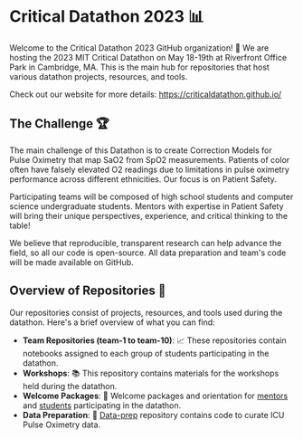 # Critical Datathon 2023 :bar_chart:

Welcome to the Critical Datathon 2023 GitHub organization! :tada: We are hosting the 2023 MIT Critical Datathon on May 18-19th at Riverfront Office Park in Cambridge, MA. This is the main hub for repositories that host various datathon projects, resources, and tools.

Check out our website for more details: https://criticaldatathon.github.io/

## The Challenge :trophy:

The main challenge of this Datathon is to create Correction Models for Pulse Oximetry that map SaO2 from SpO2 measurements. Patients of color often have falsely elevated O2 readings due to limitations in pulse oximetry performance across different ethnicities. Our focus is on Patient Safety.

Participating teams will be composed of high school students and computer science undergraduate students. Mentors with expertise in Patient Safety will bring their unique perspectives, experience, and critical thinking to the table!

We believe that reproducible, transparent research can help advance the field, so all our code is open-source. All data preparation and team's code will be made available on GitHub.

## Overview of Repositories :file_folder:

Our repositories consist of projects, resources, and tools used during the datathon. Here's a brief overview of what you can find:

- **Team Repositories (team-1 to team-10)**: :chart_with_upwards_trend: These repositories contain notebooks assigned to each group of students participating in the datathon.
- **Workshops**: :books: This repository contains materials for the workshops held during the datathon.
- **Welcome Packages**: :gift: Welcome packages and orientation for [mentors](https://github.com/CriticalDatathon/welcome-mentors) and [students](https://github.com/CriticalDatathon/welcome-students) participating in the datathon.
- **Data Preparation**: :wrench: [Data-prep](https://github.com/CriticalDatathon/data-prep) repository contains code to curate ICU Pulse Oximetry data.
